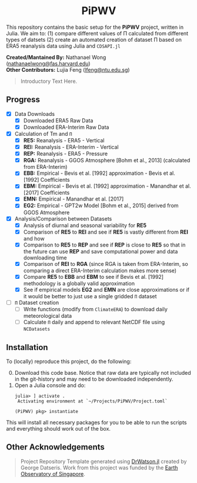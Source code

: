 # **<div align="center">PiPWV</div>**

This repository contains the basic setup for the **PiPWV** project, written in Julia.  We aim to:
   (1) compare different values of Π calculated from different types of datsets
   (2) create an automated creation of dataset Π based on ERA5 reanalysis data using Julia and `CDSAPI.jl`

**Created/Mantained By:** Nathanael Wong (nathanaelwong@fas.harvard.edu)\
**Other Contributors:** Lujia Feng (lfeng@ntu.edu.sg)

> Introductory Text Here.

## Progress

* [x] Data Downloads
   * [x] Downloaded ERA5 Raw Data
   * [x] Downloaded ERA-Interim Raw Data

* [x] Calculation of Tm and `Π`
   * [x] **RE5:** Reanalysis - ERA5 - Vertical
   * [x] **REI:** Reanalysis - ERA-Interim - Vertical
   * [x] **REP:** Reanalysis - ERA5 - Pressure
   * [x] **RGA:** Reanalysis - GGOS Atmosphere [Bohm et al., 2013] (calculated from ERA-Interim)
   * [x] **EBB:** Empirical - Bevis et al. [1992] approximation - Bevis et al. [1992] Coefficients
   * [x] **EBM:** Empirical - Bevis et al. [1992] approximation - Manandhar et al. [2017] Coefficients
   * [x] **EMN:** Empirical - Manandhar et al. [2017]
   * [x] **EG2:** Empirical - GPT2w Model [Bohm et al., 2015] derived from GGOS Atmosphere

* [x] Analysis/Comparison between Datasets
   * [x] Analysis of diurnal and seasonal variability for **RE5**
   * [x] Comparison of **RE5** to **REI** and see if **RE5** is vastly different from **REI** and how
   * [x] Comparison to **RE5** to **REP** and see if **REP** is close to **RE5** so that in the future can use **REP** and save computational power and data downloading time
   * [x] Comparison of **REI** to **RGA** (since RGA is taken from ERA-Interim, so comparing a direct ERA-Interim calculation makes more sense)
   * [x] Compare **RE5** to **EBB** and **EBM** to see if Bevis et al. [1992] methodology is a globally valid approximation
   * [x] See if empirical models **EG2** and **EMN** are close approximations or if it would be better to just use a single gridded `Π` dataset

* [ ] `Π` Dataset creation
   * [ ] Write functions (modify from `ClimateERA`) to download daily meteorological data
   * [ ] Calculate `Π` daily and append to relevant NetCDF file using `NCDatasets`

## Installation

To (locally) reproduce this project, do the following:

0. Download this code base. Notice that raw data are typically not included in the
   git-history and may need to be downloaded independently.
1. Open a Julia console and do:
   ```
   julia> ] activate .
    Activating environment at `~/Projects/PiPWV/Project.toml`

   (PiPWV) pkg> instantiate
   ```

This will install all necessary packages for you to be able to run the scripts and
everything should work out of the box.

## Other Acknowledgements
> Project Repository Template generated using [DrWatson.jl](https://github.com/JuliaDynamics/DrWatson.jl) created by George Datseris.
> Work from this project was funded by the [Earth Observatory of Singapore](https://earthobservatory.sg/).
